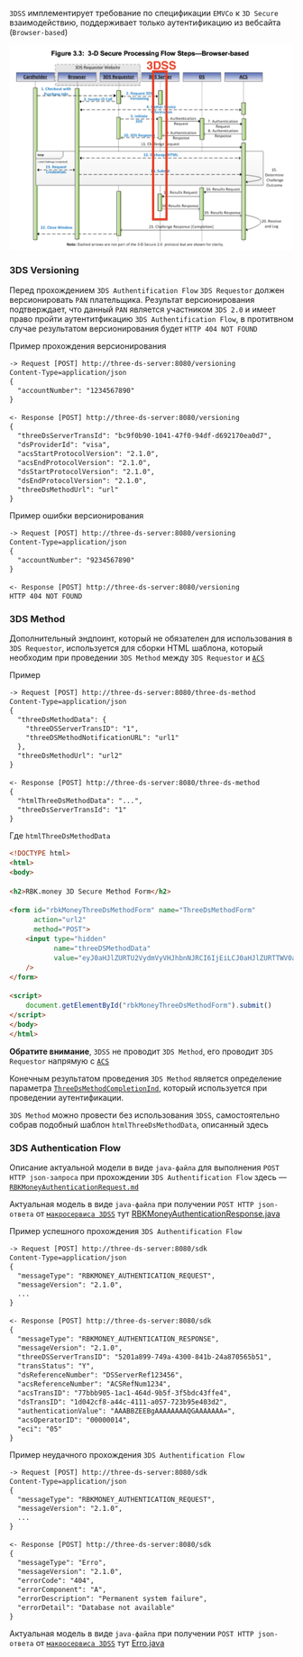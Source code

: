 
`3DSS` имплементирует требование по спецификации `EMVCo` к `3D Secure` взаимодействию, поддерживает только аутентификацию из вебсайта (`Browser-based`)

![alt text](./readme-resources/flow.jpg "3D Secure Processing Flow - Browser-based")

### 3DS Versioning

Перед прохождением `3DS Authentification Flow` `3DS Requestor` должен версионировать `PAN` плательщика. Результат версионирования подтверждает, что данный `PAN` является участником `3DS 2.0` и имеет право пройти аутентитфикацию `3DS Authentification Flow`, в протитвном случае результатом версионирования будет `HTTP 404 NOT FOUND`

Пример прохождения версионирования
```
-> Request [POST] http://three-ds-server:8080/versioning
Content-Type=application/json
{
  "accountNumber": "1234567890"
}

<- Response [POST] http://three-ds-server:8080/versioning
{
  "threeDsServerTransId": "bc9f0b90-1041-47f0-94df-d692170ea0d7",
  "dsProviderId": "visa",
  "acsStartProtocolVersion": "2.1.0",
  "acsEndProtocolVersion": "2.1.0",
  "dsStartProtocolVersion": "2.1.0",
  "dsEndProtocolVersion": "2.1.0",
  "threeDsMethodUrl": "url"
}
```
Пример ошибки версионирования
```
-> Request [POST] http://three-ds-server:8080/versioning
Content-Type=application/json
{
  "accountNumber": "9234567890"
}

<- Response [POST] http://three-ds-server:8080/versioning
HTTP 404 NOT FOUND
```

### 3DS Method

Дополнительный эндпоинт, который не обязателен для использования в `3DS Requestor`, используется для сборки HTML шаблона, который необходим при проведении `3DS Method` между `3DS Requestor` и [`ACS`]((https://github.com/rbkmoney/three-ds-server-compose/blob/master/docs/EMVCo_Protocol_and_Core_Functions_Specification_v2.2.0.pdf))

Пример
```
-> Request [POST] http://three-ds-server:8080/three-ds-method
Content-Type=application/json
{
  "threeDsMethodData": {
    "threeDSServerTransID": "1",
    "threeDSMethodNotificationURL": "url1"
  },
  "threeDsMethodUrl": "url2"
}

<- Response [POST] http://three-ds-server:8080/three-ds-method
{
  "htmlThreeDsMethodData": "...",
  "threeDsServerTransId": "1"
}
```
Где `htmlThreeDsMethodData`
 
```html
<!DOCTYPE html>
<html>
<body>

<h2>RBK.money 3D Secure Method Form</h2>

<form id="rbkMoneyThreeDsMethodForm" name="ThreeDsMethodForm"
      action="url2"
      method="POST">
    <input type="hidden"
           name="threeDSMethodData"
           value="eyJ0aHJlZURTU2VydmVyVHJhbnNJRCI6IjEiLCJ0aHJlZURTTWV0aG9kTm90aWZpY2F0aW9uVVJMIjoidXJsMSJ9"
    />
</form>

<script>
    document.getElementById("rbkMoneyThreeDsMethodForm").submit()
</script>
</body>
</html>
```

**Обратите внимание**, `3DSS` не проводит `3DS Method`, его проводит `3DS Requestor` напрямую с [`ACS`]((https://github.com/rbkmoney/three-ds-server-compose/blob/master/docs/EMVCo_Protocol_and_Core_Functions_Specification_v2.2.0.pdf))

Конечным результатом проведения `3DS Method` является определение параметра [`ThreeDsMethodCompletionInd`](https://github.com/rbkmoney/three-ds-server-domain-lib/blob/master/src/main/java/com/rbkmoney/threeds/server/domain/root/rbkmoney/RBKMoneyAuthenticationRequest.java#L46), который используется при проведении аутентификации. 

`3DS Method` можно провести без использования `3DSS`, самостоятельно собрав подобный шаблон `htmlThreeDsMethodData`, описанный здесь

### 3DS Authentication Flow

Описание актуальной модели в виде `java-файла` для выполнения `POST HTTP json-запроса` при прохождении `3DS Authentification Flow` здесь — [`RBKMoneyAuthenticationRequest.md`](https://github.com/rbkmoney/three-ds-server-compose/blob/master/RBKMoneyAuthenticationRequest.md)

Актуальная модель в виде `java-файла` при получении `POST HTTP json-ответа` от [`макросервиса 3DSS`](https://github.com/rbkmoney/three-ds-server-compose) тут [RBKMoneyAuthenticationResponse.java](https://raw.githubusercontent.com/rbkmoney/three-ds-server-domain-lib/master/src/main/java/com/rbkmoney/threeds/server/domain/root/rbkmoney/RBKMoneyAuthenticationResponse.java)

Пример успешного прохождения `3DS Authentification Flow`
```
-> Request [POST] http://three-ds-server:8080/sdk
Content-Type=application/json
{
  "messageType": "RBKMONEY_AUTHENTICATION_REQUEST",
  "messageVersion": "2.1.0",
  ...
}

<- Response [POST] http://three-ds-server:8080/sdk
{
  "messageType": "RBKMONEY_AUTHENTICATION_RESPONSE",
  "messageVersion": "2.1.0",
  "threeDSServerTransID": "5201a899-749a-4300-841b-24a870565b51",
  "transStatus": "Y",
  "dsReferenceNumber": "DSServerRef123456",
  "acsReferenceNumber": "ACSRefNum1234",
  "acsTransID": "77bbb905-1ac1-464d-9b5f-3f5bdc43ffe4",
  "dsTransID": "1d042cf8-a44c-4111-a057-723b95e403d2",
  "authenticationValue": "AAABBZEEBgAAAAAAAAQGAAAAAAA=",
  "acsOperatorID": "00000014",
  "eci": "05"
}
```

Пример неудачного прохождения `3DS Authentification Flow`
```
-> Request [POST] http://three-ds-server:8080/sdk
Content-Type=application/json
{
  "messageType": "RBKMONEY_AUTHENTICATION_REQUEST",
  "messageVersion": "2.1.0",
  ...
}

<- Response [POST] http://three-ds-server:8080/sdk
{
  "messageType": "Erro",
  "messageVersion": "2.1.0",
  "errorCode": "404",
  "errorComponent": "A",
  "errorDescription": "Permanent system failure",
  "errorDetail": "Database not available"
}
```
Актуальная модель в виде `java-файла` при получении `POST HTTP json-ответа` от [`макросервиса 3DSS`](https://github.com/rbkmoney/three-ds-server-compose) тут [Erro.java](https://raw.githubusercontent.com/rbkmoney/three-ds-server-domain-lib/master/src/main/java/com/rbkmoney/threeds/server/domain/root/emvco/Erro.java) 
